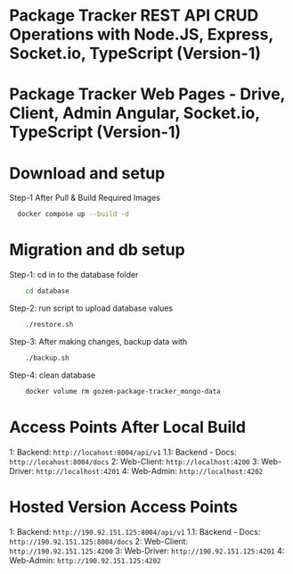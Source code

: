 # Package Tracker REST API CRUD Operations with Node.JS, Express, Socket.io, TypeScript (Version-1)
# Package Tracker Web Pages - Drive, Client, Admin Angular, Socket.io, TypeScript (Version-1)

# Download and setup

Step-1 After Pull & Build Required Images
  ```bash
    docker compose up --build -d
  ```
# Migration and db setup
Step-1: cd in to the database folder
  ```bash
      cd database
  ```

Step-2: run script to upload database values
  ```bash
      ./restore.sh
  ```

Step-3: After making changes, backup data with
  ```bash
      ./backup.sh
  ```

Step-4: clean database
  ```bash
      docker volume rm gozem-package-tracker_mongo-data
  ```

# Access Points After Local Build

1: Backend: `http://locahost:8004/api/v1`
1.1: Backend - Docs: `http://locahost:8004/docs`
2: Web-Client: `http://localhost:4200`
3: Web-Driver: `http://localhost:4201`
4: Web-Admin: `http://localhost:4202`

# Hosted Version Access Points

1: Backend: `http://190.92.151.125:8004/api/v1`
1.1: Backend - Docs: `http://190.92.151.125:8004/docs`
2: Web-Client: `http://190.92.151.125:4200`
3: Web-Driver: `http://190.92.151.125:4201`
4: Web-Admin: `http://190.92.151.125:4202`